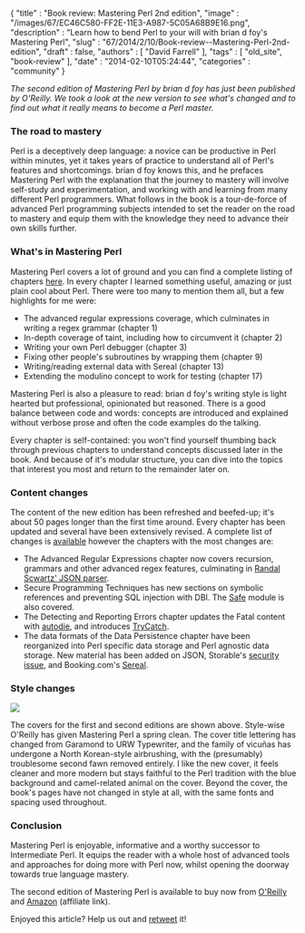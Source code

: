 {
   "title" : "Book review: Mastering Perl 2nd edition",
   "image" : "/images/67/EC46C580-FF2E-11E3-A987-5C05A68B9E16.png",
   "description" : "Learn how to bend Perl to your will with brian d foy's Mastering Perl",
   "slug" : "67/2014/2/10/Book-review--Mastering-Perl-2nd-edition",
   "draft" : false,
   "authors" : [
      "David Farrell"
   ],
   "tags" : [
      "old_site",
      "book-review"
   ],
   "date" : "2014-02-10T05:24:44",
   "categories" : "community"
}


*The second edition of Mastering Perl by brian d foy has just been published by O'Reilly. We took a look at the new version to see what's changed and to find out what it really means to become a Perl master.*

### The road to mastery

Perl is a deceptively deep language: a novice can be productive in Perl within minutes, yet it takes years of practice to understand all of Perl's features and shortcomings. brian d foy knows this, and he prefaces Mastering Perl with the explanation that the journey to mastery will involve self-study and experimentation, and working with and learning from many different Perl programmers. What follows in the book is a tour-de-force of advanced Perl programming subjects intended to set the reader on the road to mastery and equip them with the knowledge they need to advance their own skills further.

### What's in Mastering Perl

Mastering Perl covers a lot of ground and you can find a complete listing of chapters [here](http://www.masteringperl.org/new-in-2e/). In every chapter I learned something useful, amazing or just plain cool about Perl. There were too many to mention them all, but a few highlights for me were:

-   The advanced regular expressions coverage, which culminates in writing a regex grammar (chapter 1)
-   In-depth coverage of taint, including how to circumvent it (chapter 2)
-   Writing your own Perl debugger (chapter 3)
-   Fixing other people's subroutines by wrapping them (chapter 9)
-   Writing/reading external data with Sereal (chapter 13)
-   Extending the modulino concept to work for testing (chapter 17)

Mastering Perl is also a pleasure to read: brian d foy's writing style is light hearted but professional, opinionated but reasoned. There is a good balance between code and words: concepts are introduced and explained without verbose prose and often the code examples do the talking.

Every chapter is self-contained: you won't find yourself thumbing back through previous chapters to understand concepts discussed later in the book. And because of it's modular structure, you can dive into the topics that interest you most and return to the remainder later on.

### Content changes

The content of the new edition has been refreshed and beefed-up; it's about 50 pages longer than the first time around. Every chapter has been updated and several have been extensively revised. A complete list of changes is [available](http://www.masteringperl.org/new-in-2e/) however the chapters with the most changes are:

-   The Advanced Regular Expressions chapter now covers recursion, grammars and other advanced regex features, culminating in [Randal Scwartz' JSON parser](http://www.perlmonks.org/?node_id=995856).
-   Secure Programming Techniques has new sections on symbolic references and preventing SQL injection with DBI. The [Safe](https://metacpan.org/pod/Safe) module is also covered.
-   The Detecting and Reporting Errors chapter updates the Fatal content with [autodie](https://metacpan.org/pod/autodie), and introduces [TryCatch](https://metacpan.org/pod/TryCatch).
-   The data formats of the Data Persistence chapter have been reorganized into Perl specific data storage and Perl agnostic data storage. New material has been added on JSON, Storable's [security issue](http://www.masteringperl.org/2012/12/the-storable-security-problem/), and Booking.com's [Sereal](https://metacpan.org/pod/Sereal).

### Style changes

![](/images/67/mastering_perl_first_second_cover.png)

The covers for the first and second editions are shown above. Style-wise O'Reilly has given Mastering Perl a spring clean. The cover title lettering has changed from Garamond to URW Typewriter, and the family of vicuñas has undergone a North Korean-style airbrushing, with the (presumably) troublesome second fawn removed entirely. I like the new cover, it feels cleaner and more modern but stays faithful to the Perl tradition with the blue background and camel-related animal on the cover. Beyond the cover, the book's pages have not changed in style at all, with the same fonts and spacing used throughout.

### Conclusion

Mastering Perl is enjoyable, informative and a worthy successor to Intermediate Perl. It equips the reader with a whole host of advanced tools and approaches for doing more with Perl now, whilst opening the doorway towards true language mastery.

The second edition of Mastering Perl is available to buy now from [O'Reilly](http://shop.oreilly.com/product/0636920012702.do?intcmp=il-prog-books-videos-cat-intsrch_perl_ct) and [Amazon](http://www.amazon.com/gp/product/144939311X/ref=as_li_qf_sp_asin_il_tl?ie=UTF8&camp=1789&creative=9325&creativeASIN=144939311X&linkCode=as2&tag=perltrickscom-20) (affiliate link).

Enjoyed this article? Help us out and [retweet](https://twitter.com/intent/tweet?original_referer=http%3A%2F%2Fperltricks.com%2Farticle%2F67%2F2014%2F2%2F10%2FBook-review-Mastering-Perl-2nd-edition&text=Book%20review%3A%20Mastering%20Perl%202nd%20edition&tw_p=tweetbutton&url=http%3A%2F%2Fperltricks.com%2Farticle%2F67%2F2014%2F2%2F10%2FBook-review-Mastering-Perl-2nd-edition&via=perltricks) it!
